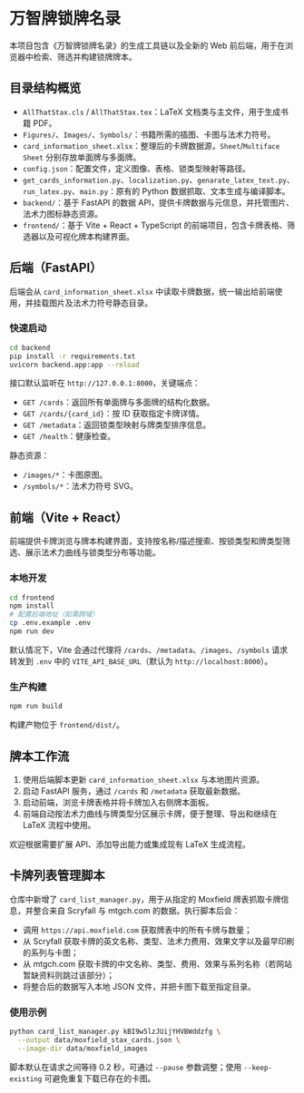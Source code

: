 # 万智牌锁牌名录

本项目包含《万智牌锁牌名录》的生成工具链以及全新的 Web 前后端，用于在浏览器中检索、筛选并构建锁牌牌本。

## 目录结构概览

- `AllThatStax.cls` / `AllThatStax.tex`：LaTeX 文档类与主文件，用于生成书籍 PDF。
- `Figures/`、`Images/`、`Symbols/`：书籍所需的插图、卡图与法术力符号。
- `card_information_sheet.xlsx`：整理后的卡牌数据源，`Sheet`/`Multiface Sheet` 分别存放单面牌与多面牌。
- `config.json`：配置文件，定义图像、表格、锁类型映射等路径。
- `get_cards_information.py`、`localization.py`、`genarate_latex_text.py`、`run_latex.py`、`main.py`：原有的 Python 数据抓取、文本生成与编译脚本。
- `backend/`：基于 FastAPI 的数据 API，提供卡牌数据与元信息，并托管图片、法术力图标静态资源。
- `frontend/`：基于 Vite + React + TypeScript 的前端项目，包含卡牌表格、筛选器以及可视化牌本构建界面。

## 后端（FastAPI）

后端会从 `card_information_sheet.xlsx` 中读取卡牌数据，统一输出给前端使用，并挂载图片及法术力符号静态目录。

### 快速启动

```bash
cd backend
pip install -r requirements.txt
uvicorn backend.app:app --reload
```

接口默认监听在 `http://127.0.0.1:8000`，关键端点：

- `GET /cards`：返回所有单面牌与多面牌的结构化数据。
- `GET /cards/{card_id}`：按 ID 获取指定卡牌详情。
- `GET /metadata`：返回锁类型映射与牌类型排序信息。
- `GET /health`：健康检查。

静态资源：

- `/images/*`：卡图原图。
- `/symbols/*`：法术力符号 SVG。

## 前端（Vite + React）

前端提供卡牌浏览与牌本构建界面，支持按名称/描述搜索、按锁类型和牌类型筛选、展示法术力曲线与锁类型分布等功能。

### 本地开发

```bash
cd frontend
npm install
# 配置后端地址（如需跨域）
cp .env.example .env
npm run dev
```

默认情况下，Vite 会通过代理将 `/cards`、`/metadata`、`/images`、`/symbols` 请求转发到 `.env` 中的 `VITE_API_BASE_URL`（默认为 `http://localhost:8000`）。

### 生产构建

```bash
npm run build
```

构建产物位于 `frontend/dist/`。

## 牌本工作流

1. 使用后端脚本更新 `card_information_sheet.xlsx` 与本地图片资源。
2. 启动 FastAPI 服务，通过 `/cards` 和 `/metadata` 获取最新数据。
3. 启动前端，浏览卡牌表格并将卡牌加入右侧牌本面板。
4. 前端自动按法术力曲线与牌类型分区展示卡牌，便于整理、导出和继续在 LaTeX 流程中使用。

欢迎根据需要扩展 API、添加导出能力或集成现有 LaTeX 生成流程。

## 卡牌列表管理脚本

仓库中新增了 `card_list_manager.py`，用于从指定的 Moxfield 牌表抓取卡牌信息，并整合来自 Scryfall 与 mtgch.com 的数据。执行脚本后会：

- 调用 `https://api.moxfield.com` 获取牌表中的所有卡牌与数量；
- 从 Scryfall 获取卡牌的英文名称、类型、法术力费用、效果文字以及最早印刷的系列与卡图；
- 从 mtgch.com 获取卡牌的中文名称、类型、费用、效果与系列名称（若网站暂缺资料则跳过该部分）；
- 将整合后的数据写入本地 JSON 文件，并把卡图下载至指定目录。

### 使用示例

```bash
python card_list_manager.py kBI9w5lzJUijYHVBWddzfg \
  --output data/moxfield_stax_cards.json \
  --image-dir data/moxfield_images
```

脚本默认在请求之间等待 0.2 秒，可通过 `--pause` 参数调整；使用 `--keep-existing` 可避免重复下载已存在的卡图。
